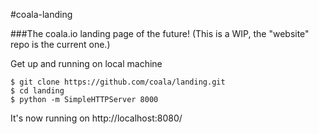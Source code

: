 #coala-landing

###The coala.io landing page of the future! (This is a WIP, the "website" repo is the current one.)

Get up and running on local machine

```
$ git clone https://github.com/coala/landing.git
$ cd landing
$ python -m SimpleHTTPServer 8000
```
It's now running on http://localhost:8080/